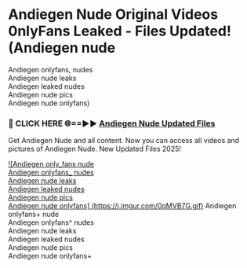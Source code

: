 # Andiegen Nude Original Videos 0nlyFans Leaked - Files Updated! (Andiegen nude<br>

Andiegen onlyfans, nudes<br>
Andiegen nude leaks<br>
Andiegen leaked nudes<br>
Andiegen nude pics<br>
Andiegen nude onlyfans)

<h3>🔴 CLICK HERE 🌐==►► <a href="https://tinyurl.com/leaks-videos" rel="nofollow">Andiegen Nude Updated Files</a></h3>

Get Andiegen Nude and all content. Now you can access all videos and pictures of Andiegen Nude. New Updated Files 2025!

[![Andiegen only_fans nude<br>
Andiegen onlyfans_ nudes<br>
Andiegen nude leaks<br>
Andiegen leaked nudes<br>
Andiegen nude pics<br>
Andiegen nude onlyfans]
(https://i.imgur.com/0qMVB7G.gif)](https://tinyurl.com/leaks-videos)
Andiegen onlyfans+ nude<br>
Andiegen onlyfans^ nudes<br>
Andiegen nude leaks<br>
Andiegen leaked nudes<br>
Andiegen nude pics<br>
Andiegen nude onlyfans+